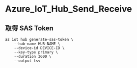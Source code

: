 # Azure_IoT_Hub_Send_Receive

## 取得 SAS Token
```
az iot hub generate-sas-token \
    --hub-name HUB-NAME \
    --device-id DEVICE-ID \
    --key-type primary \
    --duration 3600 \
    --output tsv
```